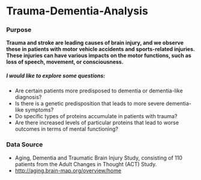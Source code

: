 # Trauma-Dementia-Analysis

### Purpose

**Trauma and stroke are leading causes of brain injury, and we observe these in patients with motor vehicle accidents and sports-related injuries. These injuries can have various impacts on the motor functions, such as loss of speech, movement, or consciousness.**

##### I would like to explore some questions: 
- Are certain patients more predisposed to dementia or dementia-like diagnosis? 
- Is there is a genetic predisposition that leads to more severe dementia-like symptoms? 
- Do specific types of proteins accumulate in patients with trauma? 
- Are there increased levels of particular proteins that lead to worse outcomes in terms of mental functioning?

### Data Source
- Aging, Dementia and Traumatic Brain Injury Study, consisting of 110 patients from the Adult Changes in Thought (ACT) Study. 
- http://aging.brain-map.org/overview/home

